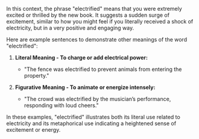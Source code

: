 In this context, the phrase "electrified" means that you were extremely excited or thrilled by the new book. It suggests a sudden surge of excitement, similar to how you might feel if you literally received a shock of electricity, but in a very positive and engaging way. 

Here are example sentences to demonstrate other meanings of the word "electrified":

1. **Literal Meaning - To charge or add electrical power:**
   - "The fence was electrified to prevent animals from entering the property."

2. **Figurative Meaning - To animate or energize intensely:**
   - "The crowd was electrified by the musician’s performance, responding with loud cheers."

In these examples, "electrified" illustrates both its literal use related to electricity and its metaphorical use indicating a heightened sense of excitement or energy.